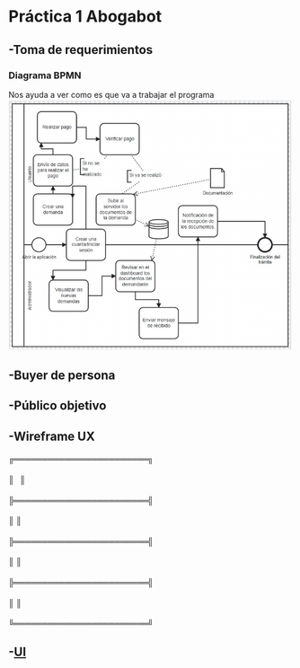 # Práctica 1 Abogabot 


## -Toma de requerimientos 
### Diagrama BPMN
Nos ayuda a ver como es que va a trabajar el programa
![Image Text](/Practica%201/Recursos/Toma%20de%20requerimientos/Diagrama.jpg)
   
## -Buyer de persona
## -Público objetivo
## -Wireframe UX
#### ╔════════════════════════╗
#### ║‎      ‏‏‎‎     ‎      ‏║
#### ╠════════════════════════╣
#### ║                        ║
#### ╠════════════════════════╣
#### ║                        ║
#### ╠════════════════════════╣
#### ║                        ║
#### ╚════════════════════════╝

## -[UI](https://www.figma.com/file/NFV30enb6A0a1VDAuxONsP/Ui-Pr%C3%A1ctica-1?node-id=0%3A1)
